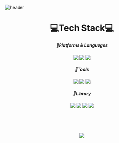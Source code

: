 ![header](https://capsule-render.vercel.app/api?type=Waving&color=gradient&customColorList=0,2,2,5,30&height=200&section=header&text=React%20Project&fontSize=50)

# <div align="center">💻Tech Stack💻</div>

#####  <div align="center">📌Platforms & Languages</div>
<div align="center" dir="auto">
  <img src="https://img.shields.io/badge/react-61DAFB?style=flat&amp;logo=React&amp;logoColor=white"/>
  <img src="https://img.shields.io/badge/CSS3-1572B6?style=flat&amp;logo=CSS3&amp;logoColor=white"/>
  <img src="https://img.shields.io/badge/Redux-F7DF1E?style=flat&amp;logo=Redux&amp;logoColor=white"/>
</div>

#####  <div align="center">📌Tools</div>
<div align="center" dir="auto">
  <img src="https://img.shields.io/badge/Visual%20Studio%20Code-007ACC?style=flat&amp;logo=VisualStudioCode&amp;logoColor=white"/>
  <img src="https://img.shields.io/badge/GitHub-181717?style=flat&amp;logo=GitHub&amp;logoColor=white"/>
  <img src="https://img.shields.io/badge/EditPlus-90E59A?style=flat&amp;logoColor=white"/>
</div>

#####  <div align="center">📌Library</div>
<div align="center" dir="auto">
  <img src="https://img.shields.io/badge/AntDesign-0170FE?style=flat&amp;logo=Ant%20Design&amp;logoColor=white"/>
  <img src="https://img.shields.io/badge/MUI-007FFF?style=flat&amp;logo=MUI&amp;logoColor=white"/>
  <img src="https://img.shields.io/badge/agGrid-F94877?style=flat&amp;logoColor=white"/>
  <img src="https://img.shields.io/badge/useCountUp-945DD6?style=flat&amp;logoColor=white"/>
</div>

<br/><br/><br/>
<div align="center">
  <img src="https://github-readme-stats.vercel.app/api/top-langs/?username=ji0509&layout=compact">
 </div>
